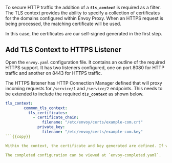 To secure HTTP traffic the addition of a ***`tls_context`*** is required as a filter. The TLS context provides the ability to specify a collection of certificates for the domains configured within Envoy Proxy. When an HTTPS request is being processed, the matching certificate will be used.

In this case, the certificates are our self-signed generated in the first step.

## Add TLS Context to HTTPS Listener

Open the `envoy.yaml` configuration file. It contains an outline of the required HTTPS support. It has two listeners configured, one on port 8080 for HTTP traffic and another on 8443 for HTTPS traffic.

The HTTPS listener has HTTP Connection Manager defined that will proxy incoming requests for `/service/1` and `/service/2` endpoints. This needs to be extended to include the required ***`tls_context`***  as shown below.

```yaml
tls_context:
        common_tls_context:
          tls_certificates:
            - certificate_chain:
                filename: "/etc/envoy/certs/example-com.crt"
              private_key:
                filename: "/etc/envoy/certs/example-com.key"
```{{copy}}

Within the context, the certificate and key generated are defined. If we had multiple domains each with their own certificate, then multiple certificate chains would be defined.

The completed configuration can be viewed at `envoy-completed.yaml`.